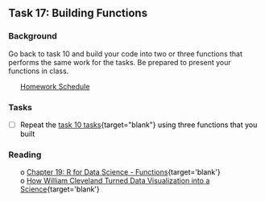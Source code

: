 





## Task 17: Building Functions 
### Background 

Go back to task 10 and build your code into two or three functions that performs the same work for the tasks.  Be prepared to present your functions in class.


 * [Homework Schedule](../homework_schedule.html)




### Tasks


<style>
ul {
   color: black;
   list-style-type: none;
   list-style-position: outside;

}

</style>


* [ ] Repeat the [task 10 tasks](https://byuistats.github.io/M335/class_tasks/task10_details.html){target="blank"} using three functions that you built


### Reading

* o [Chapter 19: R for Data Science - Functions](http://r4ds.had.co.nz/functions.html){target='blank'}
* o [How William Cleveland Turned Data Visualization into a Science](https://priceonomics.com/how-william-cleveland-turned-data-visualization/){target='blank'}

